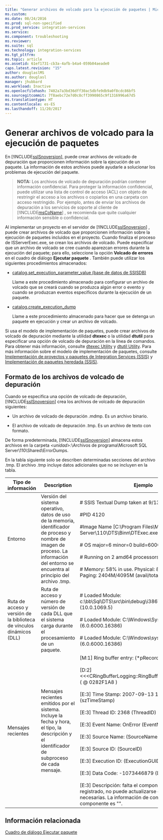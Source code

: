 ```yaml
---
title: "Generar archivos de volcado para la ejecución de paquetes | Microsoft Docs"
ms.custom: 
ms.date: 08/24/2016
ms.prod: sql-non-specified
ms.prod_service: integration-services
ms.service: 
ms.component: troubleshooting
ms.reviewer: 
ms.suite: sql
ms.technology: integration-services
ms.tgt_pltfrm: 
ms.topic: article
ms.assetid: 61ef1731-cb3a-4afb-b4a4-059b04aeade0
caps.latest.revision: "15"
author: douglaslMS
ms.author: douglasl
manager: jhubbard
ms.workload: Inactive
ms.openlocfilehash: 7402a7a3bd36dff30ac5dbfe9db9a0f8cdc86bf5
ms.sourcegitcommit: 7f8aebc72e7d0c8cff3990865c9f1316996a67d5
ms.translationtype: HT
ms.contentlocale: es-ES
ms.lasthandoff: 11/20/2017
---
```

# <a name="generating-dump-files-for-package-execution"></a>Generar archivos de volcado para la ejecución de paquetes
  En [!INCLUDE[ssISnoversion](../../includes/ssisnoversion-md.md)], puede crear archivos de volcado de depuración que proporcionen información sobre la ejecución de un paquete. La información de estos archivos puede ayudarle a solucionar los problemas de ejecución del paquete.  
  
> **NOTA:** Los archivos de volcado de depuración podrían contener información confidencial. Para proteger la información confidencial, puede utilizar una lista de control de acceso (ACL) con objeto de restringir el acceso a los archivos o copiarlos en una carpeta con acceso restringido. Por ejemplo, antes de enviar los archivos de depuración a los servicios de soporte al cliente de [!INCLUDE[msCoName](../../includes/msconame-md.md)] , se recomienda que quite cualquier información sensible o confidencial.  
  
 Al implementar un proyecto en el servidor de [!INCLUDE[ssISnoversion](../../includes/ssisnoversion-md.md)] , puede crear archivos de volcado que proporcionen información sobre la ejecución de paquetes incluidos en el proyecto. Cuando finaliza el proceso de ISServerExec.exe, se crean los archivos de volcado. Puede especificar que un archivo de volcado se cree cuando aparezcan errores durante la ejecución del paquete; para ello, seleccione la opción **Volcado de errores** en el cuadro de diálogo **Ejecutar paquete** . También puede utilizar los siguientes procedimientos almacenados:  
  
-   [catalog.set_execution_parameter_value &#40;base de datos de SSISDB&#41;](../../integration-services/system-stored-procedures/catalog-set-execution-parameter-value-ssisdb-database.md)  
  
     Llame a este procedimiento almacenado para configurar un archivo de volcado que se creará cuando se produzca algún error o evento y cuando se produzcan eventos específicos durante la ejecución de un paquete.  
  
-   [catalog.create_execution_dump](../../integration-services/system-stored-procedures/catalog-create-execution-dump.md)  
  
     Llame a este procedimiento almacenado para hacer que se detenga un paquete en ejecución y crear un archivo de volcado.  
  
 Si usa el modelo de implementación de paquetes, puede crear archivos de volcado de depuración mediante la utilidad **dtexec** o la utilidad **dtutil** para especificar una opción de volcado de depuración en la línea de comandos. Para obtener más información, consulte [dtexec Utility](../../integration-services/packages/dtexec-utility.md) y [dtutil Utility](../../integration-services/dtutil-utility.md). Para más información sobre el modelo de implementación de paquetes, consulte [Implementación de proyectos y paquetes de Integration Services (SSIS)](https://msdn.microsoft.com/library/hh213290.aspx) y [Implementación de paquetes heredada &#40;SSIS&#41;](../../integration-services/packages/legacy-package-deployment-ssis.md).   
  
## <a name="debug-dump-file-format"></a>Formato de los archivos de volcado de depuración  
 Cuando se especifica una opción de volcado de depuración, [!INCLUDE[ssISnoversion](../../includes/ssisnoversion-md.md)] crea los archivos de volcado de depuración siguientes:  
  
-   Un archivo de volcado de depuración .mdmp. Es un archivo binario.  
  
-   El archivo de volcado de depuración .tmp. Es un archivo de texto con formato.  
  
 De forma predeterminada, [!INCLUDE[ssISnoversion](../../includes/ssisnoversion-md.md)] almacena estos archivos en la carpeta *\<unidad>:*\Archivos de programa\Microsoft SQL Server\110\Shared\ErrorDumps.  
  
 En la tabla siguiente solo se describen determinadas secciones del archivo .tmp. El archivo .tmp incluye datos adicionales que no se incluyen en la tabla.  
  
|Tipo de información|Description|Ejemplo|  
|-------------------------|-----------------|-------------|  
|Entorno|Versión del sistema operativo, datos de uso de la memoria, identificador de proceso y nombre de imagen de proceso. La información del entorno se encuentra al principio del archivo .tmp.|# SSIS Textual Dump taken at 9/13/2007 1:50:34 PM<br /><br /> #PID 4120<br /><br /> #Image Name [C:\Program Files\Microsoft SQL Server\110\DTS\Binn\DTExec.exe]<br /><br /> # OS major=6 minor=0 build=6000<br /><br /> # Running on 2 amd64 processors under WOW64<br /><br /> # Memory: 58% in use. Physical: 845M/2044M  Paging: 2404M/4095M (avail/total)|  
|Ruta de acceso y versión de la biblioteca de vínculos dinámicos (DLL)|Ruta de acceso y número de versión de cada DLL que el sistema carga durante el procesamiento de un paquete.|# Loaded Module: c:\bb\Sql\DTS\src\bin\debug\i386\DTExec.exe (10.0.1069.5)<br /><br /> # Loaded Module: C:\Windows\SysWOW64\ntdll.dll (6.0.6000.16386)<br /><br /> # Loaded Module: C:\Windows\syswow64\kernel32.dll (6.0.6000.16386)|  
|Mensajes recientes|Mensajes recientes emitidos por el sistema. Incluye la fecha y hora, el tipo, la descripción y el identificador de subproceso de cada mensaje.|[M:1]   Ring buffer entry:              (*pRecord)<br /><br /> [D:2]      <<\<CRingBufferLogging::RingBufferLoggingRecord>>> ( @ 0282F1A8 )<br /><br /> [E:3]         Time Stamp: 2007-09-13 13:50:32.786      (szTimeStamp)<br /><br /> [E:3]         Thread ID: 2368           (ThreadID)<br /><br /> [E:3]         Event Name: OnError                        (EventName)<br /><br /> [E:3]         Source Name:                (SourceName)<br /><br /> [E:3]         Source ID:                        (SourceID)<br /><br /> [E:3]         Execution ID:                 (ExecutionGUID)<br /><br /> [E:3]         Data Code: -1073446879              (DataCode)<br /><br /> [E:3]         Descripción: falta el componente, no está registrado, no puede actualizarse o faltan interfaces necesarias. La información de contacto para este componente es "".|  
  
## <a name="related-information"></a>Información relacionada  
 [Cuadro de diálogo Ejecutar paquete](../../integration-services/packages/run-integration-services-ssis-packages.md#execute_package_dialog)  
  
  
